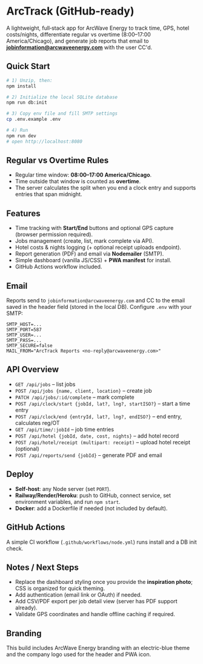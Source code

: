 # ArcTrack (GitHub-ready)

A lightweight, full‑stack app for ArcWave Energy to track time, GPS, hotel costs/nights, differentiate regular vs overtime (8:00–17:00 America/Chicago), and generate job reports that email to **jobinformation@arcwaveenergy.com** with the user CC'd.

## Quick Start

```bash
# 1) Unzip, then:
npm install

# 2) Initialize the local SQLite database
npm run db:init

# 3) Copy env file and fill SMTP settings
cp .env.example .env

# 4) Run
npm run dev
# open http://localhost:8080
```

## Regular vs Overtime Rules

- Regular time window: **08:00–17:00 America/Chicago**.  
- Time outside that window is counted as **overtime**.  
- The server calculates the split when you end a clock entry and supports entries that span midnight.

## Features

- Time tracking with **Start/End** buttons and optional GPS capture (browser permission required).
- Jobs management (create, list, mark complete via API).
- Hotel costs & nights logging (+ optional receipt uploads endpoint).
- Report generation (PDF) and email via **Nodemailer** (SMTP).
- Simple dashboard (vanilla JS/CSS) + **PWA manifest** for install.
- GitHub Actions workflow included.

## Email

Reports send to `jobinformation@arcwaveenergy.com` and CC to the email saved in the header field (stored in the local DB). Configure `.env` with your SMTP:

```
SMTP_HOST=...
SMTP_PORT=587
SMTP_USER=...
SMTP_PASS=...
SMTP_SECURE=false
MAIL_FROM="ArcTrack Reports <no-reply@arcwaveenergy.com>"
```

## API Overview

- `GET /api/jobs` – list jobs
- `POST /api/jobs {name, client, location}` – create job
- `PATCH /api/jobs/:id/complete` – mark complete
- `POST /api/clock/start {jobId, lat?, lng?, startISO?}` – start a time entry
- `POST /api/clock/end {entryId, lat?, lng?, endISO?}` – end entry, calculates reg/OT
- `GET /api/time/:jobId` – job time entries
- `POST /api/hotel {jobId, date, cost, nights}` – add hotel record
- `POST /api/hotel/receipt (multipart: receipt)` – upload hotel receipt (optional)
- `POST /api/reports/send {jobId}` – generate PDF and email

## Deploy

- **Self-host**: any Node server (set `PORT`).  
- **Railway/Render/Heroku**: push to GitHub, connect service, set environment variables, and run `npm start`.
- **Docker**: add a Dockerfile if needed (not included by default).

## GitHub Actions

A simple CI workflow (`.github/workflows/node.yml`) runs install and a DB init check.

## Notes / Next Steps

- Replace the dashboard styling once you provide the **inspiration photo**; CSS is organized for quick theming.
- Add authentication (email link or OAuth) if needed.
- Add CSV/PDF export per job detail view (server has PDF support already).
- Validate GPS coordinates and handle offline caching if required.


## Branding
This build includes ArcWave Energy branding with an electric-blue theme and the company logo used for the header and PWA icon.
